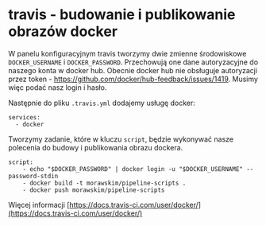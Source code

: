 # travis - budowanie i publikowanie obrazów docker

W panelu konfiguracyjnym travis tworzymy dwie zmienne środowiskowe `DOCKER_USERNAME` i `DOCKER_PASSWORD`.
Przechowują one dane autoryzacyjne do naszego konta w docker hub. Obecnie docker hub nie obsługuje autoryzacji przez token - https://github.com/docker/hub-feedback/issues/1419. Musimy więc podać nasz login i hasło.

Następnie do pliku `.travis.yml` dodajemy usługę docker:
```
services:
  - docker
```

Tworzymy zadanie, które w kluczu `script`, będzie wykonywać nasze polecenia do budowy i publikowania obrazu dockera.

```
script:
    - echo "$DOCKER_PASSWORD" | docker login -u "$DOCKER_USERNAME" --password-stdin
    - docker build -t morawskim/pipeline-scripts .
    - docker push morawskim/pipeline-scripts
```

Więcej informacji [https://docs.travis-ci.com/user/docker/](https://docs.travis-ci.com/user/docker/)
